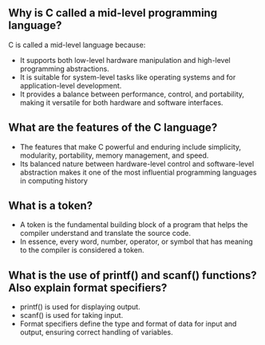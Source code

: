 ## Why is C called a mid-level programming language?
C is called a mid-level language because:
- It supports both low-level hardware manipulation and high-level programming abstractions.
- It is suitable for system-level tasks like operating systems and for application-level development.
- It provides a balance between performance, control, and portability, making it versatile for both hardware and software interfaces.

## What are the features of the C language?
- The features that make C powerful and enduring include simplicity, modularity, portability, memory management, and speed.
- Its balanced nature between hardware-level control and software-level abstraction makes it one of the most influential programming languages in computing history

## What is a token?
- A token is the fundamental building block of a program that helps the compiler understand and translate the source code. 
- In essence, every word, number, operator, or symbol that has meaning to the compiler is considered a token.

## What is the use of printf() and scanf() functions? Also explain format specifiers? 
- printf() is used for displaying output.
- scanf() is used for taking input.
- Format specifiers define the type and format of data for input and output, ensuring correct handling of variables.

## 
